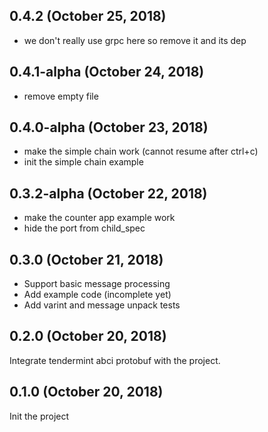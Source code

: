 ## 0.4.2 (October 25, 2018)
  - we don't really use grpc here so remove it and its dep

## 0.4.1-alpha (October 24, 2018)
  - remove empty file

## 0.4.0-alpha (October 23, 2018)
  - make the simple chain work (cannot resume after ctrl+c)
  - init the simple chain example

## 0.3.2-alpha (October 22, 2018)
  - make the counter app example work
  - hide the port from child_spec

## 0.3.0 (October 21, 2018)

* Support basic message processing
* Add example code (incomplete yet)
* Add varint and message unpack tests

## 0.2.0 (October 20, 2018)

Integrate tendermint abci protobuf with the project.

## 0.1.0 (October 20, 2018)

Init the project
